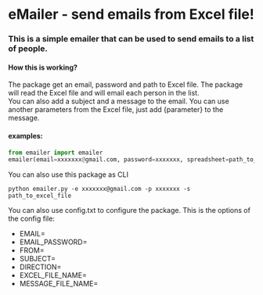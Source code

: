 # eMailer - send emails from Excel file!

### This is a simple emailer that can be used to send emails to a list of people.

#### How this is working?
The package get an email, password and path to Excel file.
The package will read the Excel file and will email each person in the list.  
You can also add a subject and a message to the email.
You can use another parameters from the Excel file, just add {parameter} to the message.

#### examples:
```python
from emailer import emailer
emailer(email=xxxxxxx@gmail.com, password=xxxxxxx, spreadsheet=path_to_excel_file)
```

You can also use this package as CLI
```CommandLine
python emailer.py -e xxxxxxx@gmail.com -p xxxxxxx -s path_to_excel_file
```

You can also use config.txt to configure the package.
This is the options of the config file:  
- EMAIL=
- EMAIL_PASSWORD=
- FROM=
- SUBJECT=
- DIRECTION=
- EXCEL_FILE_NAME=
- MESSAGE_FILE_NAME=



